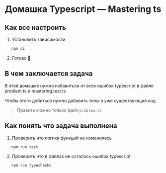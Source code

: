 # Домашка Typescript — Mastering ts

## Как все настроить

1. Установить зависимости
```sh
   npm ci
```

2. Готово 🤙

## В чем заключается задача

В этой домашке нужно избавиться от всех ошибок typescript в файле problem.ts и mastering.test.ts

Чтобы этого добиться нужно добавить типы в уже существующий код

> Править можно только файл `problem.ts`


## Как понять что задача выполнена

1. Проверить что логика функций не изменилась 
```sh
   npm run test
```

2. Проверить что в файлах не осталось ошибок typescript
```sh
   npm run typechecks
```
